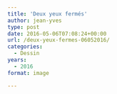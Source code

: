 ```yaml
---
title: 'Deux yeux fermés'
author: jean-yves
type: post
date: 2016-05-06T07:08:24+00:00
url: /deux-yeux-fermes-06052016/
categories:
  - Dessin
years:
  - 2016
format: image

---
```

